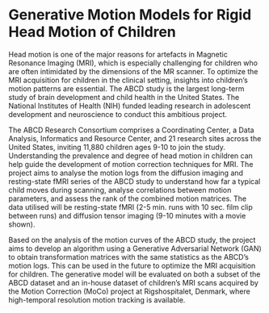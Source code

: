 # Generative Motion Models for Rigid Head Motion of Children

Head motion is one of the major reasons for artefacts in Magnetic Resonance
Imaging (MRI), which is especially challenging for children who are often intimidated
by the dimensions of the MR scanner. To optimize the MRI acquisition
for children in the clinical setting, insights into children’s motion patterns are
essential. The ABCD study is the largest long-term study of brain development
and child health in the United States. The National Institutes of Health (NIH)
funded leading research in adolescent development and neuroscience to conduct
this ambitious project.

The ABCD Research Consortium comprises a Coordinating Center, a Data
Analysis, Informatics and Resource Center, and 21 research sites across the
United States, inviting 11,880 children ages 9-10 to join the study. Understanding
the prevalence and degree of head motion in children can help guide
the development of motion correction techniques for MRI. The project aims
to analyse the motion logs from the diffusion imaging and resting-state fMRI
series of the ABCD study to understand how far a typical child moves during
scanning, analyse correlations between motion parameters, and assess the rank
of the combined motion matrices. The data utilised will be resting-state fMRI
(2-5 min. runs with 10 sec. film clip between runs) and diffusion tensor imaging
(9-10 minutes with a movie shown).

Based on the analysis of the motion curves of the ABCD study, the project
aims to develop an algorithm using a Generative Adversarial Network (GAN)
to obtain transformation matrices with the same statistics as the ABCD’s motion
logs. This can be used in the future to optimize the MRI acquisition for
children. The generative model will be evaluated on both a subset of the ABCD
dataset and an in-house dataset of children’s MRI scans acquired by the Motion
Correction (MoCo) project at Rigshospitalet, Denmark, where high-temporal
resolution motion tracking is available.

